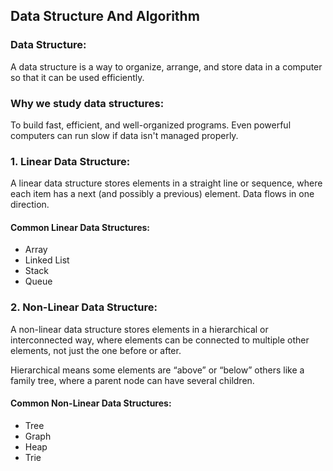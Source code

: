 ## Data Structure And Algorithm 

### Data Structure:

A data structure is a way to organize, arrange, and store data in a computer so that it can be used efficiently.

### Why we study data structures:

To build fast, efficient, and well-organized programs. Even powerful computers can run slow if data isn't managed properly.

### 1. Linear Data Structure:

A linear data structure stores elements in a straight line or sequence, where each item has a next (and possibly a previous) element. Data flows in one direction.

#### Common Linear Data Structures:

- Array
- Linked List
- Stack
- Queue

### 2. Non-Linear Data Structure:

A non-linear data structure stores elements in a hierarchical or interconnected way, where elements can be connected to multiple other elements, not just the one before or after.

Hierarchical means some elements are “above” or “below” others like a family tree, where a parent node can have several children.

#### Common Non-Linear Data Structures:

- Tree
- Graph
- Heap
- Trie
